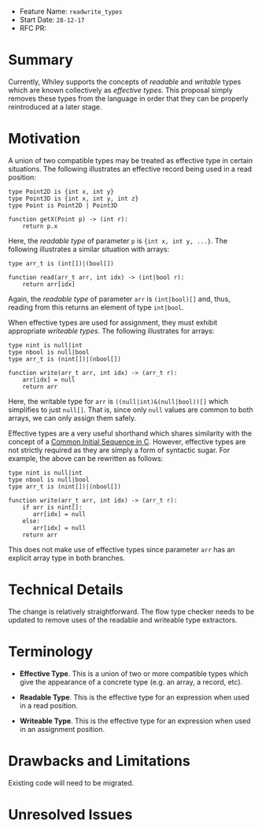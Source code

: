 - Feature Name: `readwrite_types`
- Start Date: `28-12-17`
- RFC PR:

# Summary

Currently, Whiley supports the concepts of _readable_ and _writable_
types which are known collectively as _effective types_.  This
proposal simply removes these types from the language in order that
they can be properly reintroduced at a later stage.

# Motivation

A union of two compatible types may be treated as effective type in
certain situations.  The following illustrates an effective record
being used in a read position:

```
type Point2D is {int x, int y}
type Point3D is {int x, int y, int z}
type Point is Point2D | Point3D

function getX(Point p) -> (int r):
	return p.x
```

Here, the _readable type_ of parameter `p` is `{int x, int y, ...}`.
The following illustrates a similar situation with arrays:

```
type arr_t is (int[])|(bool[])

function read(arr_t arr, int idx) -> (int|bool r):
	return arr[idx]
```

Again, the _readable type_ of parameter `arr` is `(int|bool)[]` and,
thus, reading from this returns an element of type `int|bool`.

When effective types are used for assignment, they must exhibit
appropriate _writeable types_.  The following illustrates for arrays:

```
type nint is null|int
type nbool is null|bool
type arr_t is (nint[])|(nbool[])

function write(arr_t arr, int idx) -> (arr_t r):
    arr[idx] = null
	return arr
```

Here, the writable type for `arr` is `((null|int)&(null|bool))[]`
which simplifies to just `null[]`.  That is, since only `null` values
are common to both arrays, we can only assign them safely.

Effective types are a very useful shorthand which shares similarity
with the concept of a
[Common Initial Sequence in C](http://www.iso-9899.info/wiki/Common_Initial_Sequence).
However, effective types are not strictly required as they are simply
a form of syntactic sugar.  For example, the above can be rewritten as follows:

```
type nint is null|int
type nbool is null|bool
type arr_t is (nint[])|(nbool[])

function write(arr_t arr, int idx) -> (arr_t r):
    if arr is nint[]:
       arr[idx] = null
	else:
	   arr[idx] = null
	return arr
```

This does not make use of effective types since parameter `arr` has
an explicit array type in both branches.

# Technical Details

The change is relatively straightforward.  The flow type checker needs
to be updated to remove uses of the readable and writeable type extractors.

# Terminology

* **Effective Type**.  This is a union of two or more compatible types
  which give the appearance of a concrete type (e.g. an array, a
  record, etc).

* **Readable Type**.  This is the effective type for an expression
  when used in a read position.

* **Writeable Type**.  This is the effective type for an expression
  when used in an assignment position.

# Drawbacks and Limitations

Existing code will need to be migrated.

# Unresolved Issues
